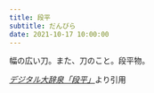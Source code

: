 ```yaml
---
title: 段平
subtitle: だんびら
date: 2021-10-17 10:00:00
---
```


幅の広い刀。また、刀のこと。段平物。

<cite>[デジタル大辞泉「段平」](https://dictionary.goo.ne.jp/word/%E6%AE%B5%E5%B9%B3/)</cite>より引用